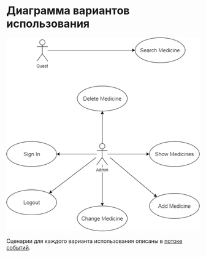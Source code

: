 # Диаграмма вариантов использования

![Диаграмма вариантов использования](UseCase.png)

Сценарии для каждого варианта использования описаны в [потоке событий](Flow%20of%20events.md).
